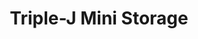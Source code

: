 ---
title: "Triple-J Mini Storage"
url: /dumas/triple-j-mini-storage-north-maddox-2/
shop: storage rental
---